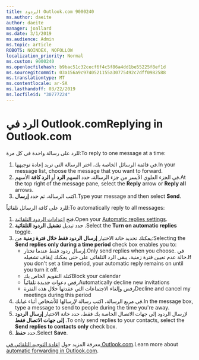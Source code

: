 ```yaml
---
title: الردود Outlook.com 9000240
ms.author: daeite
author: daeite
manager: joallard
ms.date: 3/1/2019
ms.audience: Admin
ms.topic: article
ROBOTS: NOINDEX, NOFOLLOW
localization_priority: Normal
ms.custom: 9000240
ms.openlocfilehash: b9bac51c32cecf6f4c5f86a4dd1be55225f8ef1d
ms.sourcegitcommit: 03a156a9c9740521155a30775492c7dff0982588
ms.translationtype: MT
ms.contentlocale: ar-SA
ms.lasthandoff: 03/22/2019
ms.locfileid: "30777224"
---
```

# <a name="replying-in-outlookcom"></a><span data-ttu-id="667de-102">الرد في Outlook.com</span><span class="sxs-lookup"><span data-stu-id="667de-102">Replying in Outlook.com</span></span>

<span data-ttu-id="667de-103">للرد على رسالة واحدة في كل مرة:</span><span class="sxs-lookup"><span data-stu-id="667de-103">To reply to one message at a time:</span></span>

1. <span data-ttu-id="667de-104">في قائمة الرسائل الخاصة بك، اختر الرسالة التي تريد إعادة توجيهها.</span><span class="sxs-lookup"><span data-stu-id="667de-104">In your message list, choose the message that you want to forward.</span></span>
2. <span data-ttu-id="667de-105">في الجزء العلوي الأيسر من جزء الرسالة، حدد السهم **الرد** أو **الرد كافة** الأسهم.</span><span class="sxs-lookup"><span data-stu-id="667de-105">At the top right of the message pane, select the **Reply** arrow or **Reply all** arrows.</span></span>
3. <span data-ttu-id="667de-106">اكتب الرسالة، ثم حدد **إرسال**.</span><span class="sxs-lookup"><span data-stu-id="667de-106">Type your message and then select **Send**.</span></span>

<span data-ttu-id="667de-107">للرد على كافة الرسائل تلقائياً:</span><span class="sxs-lookup"><span data-stu-id="667de-107">To automatically reply to all messages:</span></span>

1. <span data-ttu-id="667de-108">فتح [إعدادات الردود التلقائية](https://outlook.live.com/mail/options/mail/automaticReplies/automaticRepliesOption).</span><span class="sxs-lookup"><span data-stu-id="667de-108">Open your [Automatic replies settings](https://outlook.live.com/mail/options/mail/automaticReplies/automaticRepliesOption).</span></span>
2. <span data-ttu-id="667de-109">حدد تبديل **تشغيل الردود التلقائية** .</span><span class="sxs-lookup"><span data-stu-id="667de-109">Select the **Turn on automatic replies** toggle.</span></span>
3. <span data-ttu-id="667de-110">يمكنك تحديد خانة الاختيار **إرسال الردود فقط خلال فترة زمنية** من:</span><span class="sxs-lookup"><span data-stu-id="667de-110">Selecting the **Send replies only during a time period** check box enables you to:</span></span>
    - <span data-ttu-id="667de-111">إرسال ردود فقط عندما تختار.</span><span class="sxs-lookup"><span data-stu-id="667de-111">Only send replies when you choose.</span></span> <span data-ttu-id="667de-112">في حالة عدم تعيين فترة زمنية، يبقى الرد التلقائي على حتى يمكنك إيقاف تشغيله.</span><span class="sxs-lookup"><span data-stu-id="667de-112">If you don't set a time period, your automatic reply remains on until you turn it off.</span></span>
    - <span data-ttu-id="667de-113">كتلة التقويم الخاص بك</span><span class="sxs-lookup"><span data-stu-id="667de-113">Block your calendar</span></span>
    - <span data-ttu-id="667de-114">رفض دعوات جديدة تلقائياً</span><span class="sxs-lookup"><span data-stu-id="667de-114">Automatically decline new invitations</span></span>
    - <span data-ttu-id="667de-115">رفض وإلغاء الاجتماعات التي عقدتها خلال هذه الفترة</span><span class="sxs-lookup"><span data-stu-id="667de-115">Decline and cancel my meetings during this period</span></span>
4. <span data-ttu-id="667de-116">في مربع الرسالة، اكتب رسالة لإرسالها للأشخاص أثناء غيابك.</span><span class="sxs-lookup"><span data-stu-id="667de-116">In the message box, type a message to send to people during the time you're away.</span></span>
5. <span data-ttu-id="667de-117">لإرسال الردود إلى جهات الاتصال الخاصة بك فقط، حدد خانة الاختيار **إرسال الردود إلى جهات الاتصال فقط** .</span><span class="sxs-lookup"><span data-stu-id="667de-117">To only send replies to your contacts, select the **Send replies to contacts only** check box.</span></span>
6. <span data-ttu-id="667de-118">حدد **حفظ**.</span><span class="sxs-lookup"><span data-stu-id="667de-118">Select **Save**.</span></span>

<span data-ttu-id="667de-119">معرفة المزيد حول [إعادة التوجيه التلقائي في Outlook.com](https://support.office.com/article/14614626-9855-48dc-a986-dec81d07b1a0).</span><span class="sxs-lookup"><span data-stu-id="667de-119">Learn more about [automatic forwarding in Outlook.com](https://support.office.com/article/14614626-9855-48dc-a986-dec81d07b1a0).</span></span>